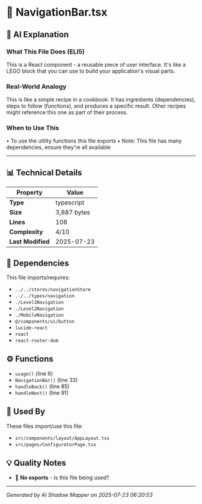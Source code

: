 # 📄 NavigationBar.tsx

## 🤖 AI Explanation

### What This File Does (ELI5)
This is a React component - a reusable piece of user interface. It's like a LEGO block that you can use to build your application's visual parts.

### Real-World Analogy
This is like a simple recipe in a cookbook. It has ingredients (dependencies), steps to follow (functions), and produces a specific result. Other recipes might reference this one as part of their process.

### When to Use This
• To use the utility functions this file exports
• Note: This file has many dependencies, ensure they're all available

---

## 📊 Technical Details

| Property | Value |
|----------|-------|
| **Type** | typescript |
| **Size** | 3,887 bytes |
| **Lines** | 108 |
| **Complexity** | 4/10 |
| **Last Modified** | 2025-07-23 |

## 🔗 Dependencies

This file imports/requires:

- `../../stores/navigationStore`
- `../../types/navigation`
- `./Level1Navigation`
- `./Level2Navigation`
- `./MobileNavigation`
- `@/components/ui/button`
- `lucide-react`
- `react`
- `react-router-dom`

## ⚙️ Functions

-  `usage()` (line 6)
-  `NavigationBar()` (line 33)
-  `handleBack()` (line 85)
-  `handleNext()` (line 91)

## 🔄 Used By

These files import/use this file:

- `src/components/layout/AppLayout.tsx`
- `src/pages/ConfiguratorPage.tsx`

## 💡 Quality Notes

- 🤔 **No exports** - Is this file being used?

---
*Generated by AI Shadow Mapper on 2025-07-23 06:20:53*